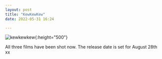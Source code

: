 ```yaml
---
layout: post
title: "KewKewKew"
date: 2022-05-31 16:24

---
```

![kewkewkew](/images/fragments/kewkewkew.jpg){:height="500"}

All three films have been shot now. The release date is set for August 28th xx
